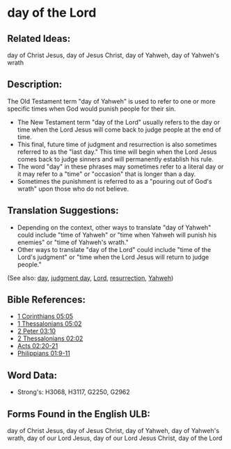 # day of the Lord

## Related Ideas:

day of Christ Jesus, day of Jesus Christ, day of Yahweh, day of Yahweh's wrath

## Description:

The Old Testament term "day of Yahweh" is used to refer to one or more specific times when God would punish people for their sin.

* The New Testament term "day of the Lord" usually refers to the day or time when the Lord Jesus will come back to judge people at the end of time.
* This final, future time of judgment and resurrection is also sometimes referred to as the "last day." This time will begin when the Lord Jesus comes back to judge sinners and will permanently establish his rule.
* The word "day" in these phrases may sometimes refer to a literal day or it may refer to a "time" or "occasion" that is longer than a day.
* Sometimes the punishment is referred to as a "pouring out of God's wrath" upon those who do not believe.

## Translation Suggestions:

* Depending on the context, other ways to translate "day of Yahweh" could include "time of Yahweh" or "time when Yahweh will punish his enemies" or "time of Yahweh's wrath."
* Other ways to translate "day of the Lord" could include "time of the Lord's judgment" or "time when the Lord Jesus will return to judge people."

(See also: [day](../other/biblicaltimeday.md), [judgment day](../kt/judgmentday.md), [Lord](../kt/lord.md), [resurrection](../kt/resurrection.md), [Yahweh](../kt/yahweh.md))

## Bible References:

* [1 Corinthians 05:05](rc://en/tn/help/1co/05/05)
* [1 Thessalonians 05:02](rc://en/tn/help/1th/05/02)
* [2 Peter 03:10](rc://en/tn/help/2pe/03/10)
* [2 Thessalonians 02:02](rc://en/tn/help/2th/02/02)
* [Acts 02:20-21](rc://en/tn/help/act/02/20)
* [Philippians 01:9-11](rc://en/tn/help/php/01/09)

## Word Data:

* Strong's: H3068, H3117, G2250, G2962

## Forms Found in the English ULB:

day of Christ Jesus, day of Jesus Christ, day of Yahweh, day of Yahweh's wrath, day of our Lord Jesus, day of our Lord Jesus Christ, day of the Lord
